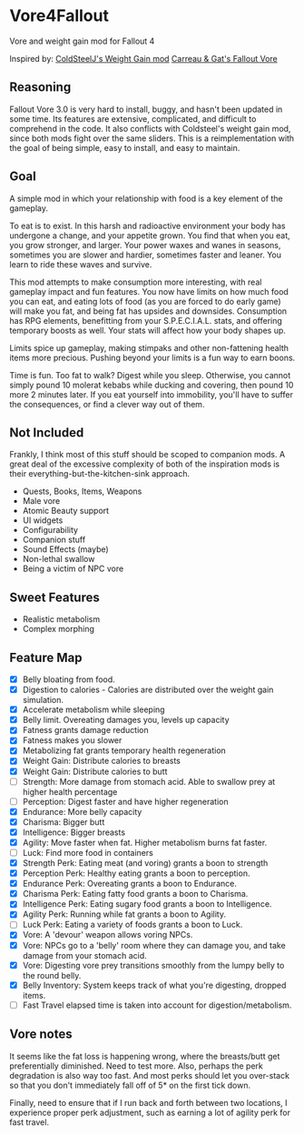 # Vore4Fallout
 Vore and weight gain mod for Fallout 4

Inspired by:
[ColdSteelJ's Weight Gain mod](https://www.deviantart.com/coldsteelj/art/Fallout-4-WeightGain-mod-ssbbw-730902010)
[Carreau & Gat's Fallout Vore](https://aryion.com/forum/viewtopic.php?f=79&t=58266)

## Reasoning
Fallout Vore 3.0 is very hard to install, buggy, and hasn't been updated in some time. Its features are extensive, complicated, and difficult to comprehend in the code. It also conflicts with Coldsteel's weight gain mod, since both mods fight over the same sliders. This is a reimplementation with the goal of being simple, easy to install, and easy to maintain.

## Goal
A simple mod in which your relationship with food is a key element of the gameplay. 

To eat is to exist. In this harsh and radioactive environment your body has undergone a change, and your appetite grown. You find that when you eat, you grow stronger, and larger. Your power waxes and wanes in seasons, sometimes you are slower and hardier, sometimes faster and leaner. You learn to ride these waves and survive.

This mod attempts to make consumption more interesting, with real gameplay impact and fun features. You now have limits on how much food you can eat, and eating lots of food (as you are forced to do early game) will make you fat, and being fat has upsides and downsides. Consumption has RPG elements, benefitting from your S.P.E.C.I.A.L. stats, and offering temporary boosts as well. Your stats will affect how your body shapes up.

Limits spice up gameplay, making stimpaks and other non-fattening health items more precious. Pushing beyond your limits is a fun way to earn boons.

Time is fun. Too fat to walk? Digest while you sleep. Otherwise, you cannot simply pound 10 molerat kebabs while ducking and covering, then pound 10 more 2 minutes later. If you eat yourself into immobility, you'll have to suffer the consequences, or find a clever way out of them.

## Not Included
Frankly, I think most of this stuff should be scoped to companion mods. A great deal of the excessive complexity of both of the inspiration mods is their everything-but-the-kitchen-sink approach. 

* Quests, Books, Items, Weapons
* Male vore
* Atomic Beauty support
* UI widgets
* Configurability
* Companion stuff
* Sound Effects (maybe)
* Non-lethal swallow
* Being a victim of NPC vore

## Sweet Features
* Realistic metabolism
* Complex morphing

## Feature Map
- [x] Belly bloating from food.
- [x] Digestion to calories - Calories are distributed over the weight gain simulation.
- [x] Accelerate metabolism while sleeping
- [x] Belly limit. Overeating damages you, levels up capacity
- [x] Fatness grants damage reduction
- [x] Fatness makes you slower
- [x] Metabolizing fat grants temporary health regeneration
- [x] Weight Gain: Distribute calories to breasts
- [x] Weight Gain: Distribute calories to butt
- [ ] Strength: More damage from stomach acid. Able to swallow prey at higher health percentage
- [ ] Perception: Digest faster and have higher regeneration
- [x] Endurance: More belly capacity
- [x] Charisma: Bigger butt
- [x] Intelligence: Bigger breasts
- [x] Agility: Move faster when fat. Higher metabolism burns fat faster.
- [ ] Luck: Find more food in containers
- [x] Strength Perk: Eating meat (and voring) grants a boon to strength
- [x] Perception Perk: Healthy eating grants a boon to perception.
- [x] Endurance Perk: Overeating grants a boon to Endurance.
- [x] Charisma Perk: Eating fatty food grants a boon to Charisma.
- [x] Intelligence Perk: Eating sugary food grants a boon to Intelligence.
- [x] Agility Perk: Running while fat grants a boon to Agility.
- [ ] Luck Perk: Eating a variety of foods grants a boon to Luck.
- [x] Vore: A 'devour' weapon allows voring NPCs.
- [x] Vore: NPCs go to a 'belly' room where they can damage you, and take damage from your stomach acid.
- [x] Vore: Digesting vore prey transitions smoothly from the lumpy belly to the round belly.
- [x] Belly Inventory: System keeps track of what you're digesting, dropped items.
- [ ] Fast Travel elapsed time is taken into account for digestion/metabolism.

## Vore notes

It seems like the fat loss is happening wrong, where the breasts/butt get preferentially diminished. Need to test more.
Also, perhaps the perk degradation is also way too fast. And most perks should let you over-stack so that you don't immediately fall off of 5* on the first tick down.

Finally, need to ensure that if I run back and forth between two locations, I experience proper perk adjustment, such as earning a lot of agility perk for fast travel.
